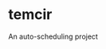 temcir
================================================================================

An auto-scheduling project
